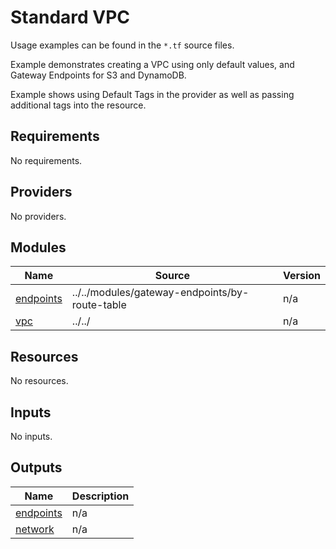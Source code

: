 # Standard VPC

Usage examples can be found in the `*.tf` source files.

Example demonstrates creating a VPC using only default values, and Gateway Endpoints for S3 and DynamoDB.

Example shows using Default Tags in the provider as well as passing additional tags into the resource.
<!-- BEGINNING OF PRE-COMMIT-TERRAFORM DOCS HOOK -->
## Requirements

No requirements.

## Providers

No providers.

## Modules

| Name | Source | Version |
|------|--------|---------|
| <a name="module_endpoints"></a> [endpoints](#module\_endpoints) | ../../modules/gateway-endpoints/by-route-table | n/a |
| <a name="module_vpc"></a> [vpc](#module\_vpc) | ../../ | n/a |

## Resources

No resources.

## Inputs

No inputs.

## Outputs

| Name | Description |
|------|-------------|
| <a name="output_endpoints"></a> [endpoints](#output\_endpoints) | n/a |
| <a name="output_network"></a> [network](#output\_network) | n/a |
<!-- END OF PRE-COMMIT-TERRAFORM DOCS HOOK -->
